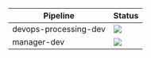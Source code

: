 
Pipeline | Status
-|-
devops-processing-dev | ![](https://dev.azure.com/IMSParamed-DevOps/IMSParamed.DevOps.Public.Dev/_apis/build/status%2Fimsparamed-devops-processing-dev?branchName=dev)
manager-dev | ![](https://dev.azure.com/IMSParamed-DevOps/IMSParamed.DevOps.Public.Dev/_apis/build/status%2FApp%20Services%20-%20Dev%2Fims-manager-dev?branchName=dev)

